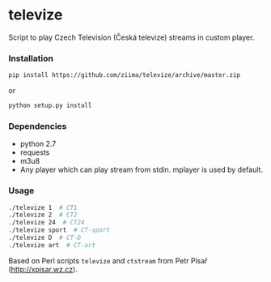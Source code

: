 # televize #
Script to play Czech Television (Česká televize) streams in custom player.

### Installation ###
```sh
pip install https://github.com/ziima/televize/archive/master.zip
```
or
```sh
python setup.py install
```

### Dependencies ###
 * python 2.7
 * requests
 * m3u8
 * Any player which can play stream from stdin. mplayer is used by default.

### Usage ###
```sh
./televize 1  # CT1
./televize 2  # CT2
./televize 24  # CT24
./televize sport  # CT-sport
./televize D  # CT-D
./televize art  # CT-art
```

Based on Perl scripts `televize` and `ctstream` from Petr Písař (http://xpisar.wz.cz).

